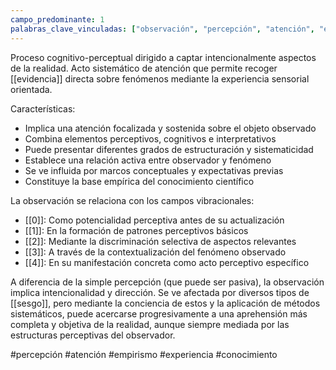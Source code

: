 ```yaml
---
campo_predominante: 1
palabras_clave_vinculadas: ["observación", "percepción", "atención", "evidencia"]
---
```

Proceso cognitivo-perceptual dirigido a captar intencionalmente aspectos de la realidad. Acto sistemático de atención que permite recoger [[evidencia]] directa sobre fenómenos mediante la experiencia sensorial orientada.

Características:
- Implica una atención focalizada y sostenida sobre el objeto observado
- Combina elementos perceptivos, cognitivos e interpretativos
- Puede presentar diferentes grados de estructuración y sistematicidad
- Establece una relación activa entre observador y fenómeno
- Se ve influida por marcos conceptuales y expectativas previas
- Constituye la base empírica del conocimiento científico

La observación se relaciona con los campos vibracionales:
- [[0]]: Como potencialidad perceptiva antes de su actualización
- [[1]]: En la formación de patrones perceptivos básicos
- [[2]]: Mediante la discriminación selectiva de aspectos relevantes
- [[3]]: A través de la contextualización del fenómeno observado
- [[4]]: En su manifestación concreta como acto perceptivo específico

A diferencia de la simple percepción (que puede ser pasiva), la observación implica intencionalidad y dirección. Se ve afectada por diversos tipos de [[sesgo]], pero mediante la conciencia de estos y la aplicación de métodos sistemáticos, puede acercarse progresivamente a una aprehensión más completa y objetiva de la realidad, aunque siempre mediada por las estructuras perceptivas del observador.

#percepción #atención #empirismo #experiencia #conocimiento
